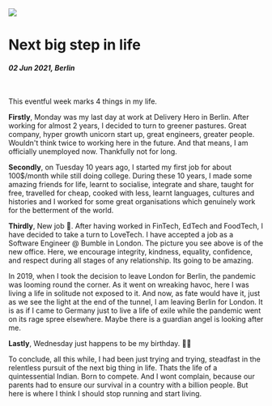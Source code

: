 <img class="img img--left img--grow" loading="lazy" src='/posts/photos/bumble.jpg' />

# Next big step in life

#### *02 Jun 2021, Berlin*

&nbsp;

This eventful week marks 4 things in my life.

**Firstly**, Monday was my last day at work at Delivery Hero in Berlin. After working for almost 2 years, I decided to turn to greener pastures. Great company, hyper growth unicorn start up, great engineers, greater people. Wouldn't think twice to working here in the future. And that means, I am officially unemployed now. Thankfully not for long.

**Secondly**, on Tuesday 10 years ago, I started my first job for about 100$/month while still doing college. During these 10 years, I made some amazing friends for life, learnt to socialise, integrate and share, taught for free, travelled for cheap, cooked with less, learnt languages, cultures and histories and I worked for some great organisations which genuinely work for the betterment of the world.

**Thirdly**, New job 🥳. After having worked in FinTech, EdTech and FoodTech, I have decided to take a turn to LoveTech. I have accepted a job as a Software Engineer @ Bumble in London. The picture you see above is of the new office. Here, we encourage integrity, kindness, equality, confidence, and respect during all stages of any relationship. Its going to be amazing.

In 2019, when I took the decision to leave London for Berlin, the pandemic was looming round the corner. As it went on wreaking havoc, here I was living a life in solitude not exposed to it. And now, as fate would have it, just as we see the light at the end of the tunnel, I am leaving Berlin for London. It is as if I came to Germany just to live a life of exile while the pandemic went on its rage spree elsewhere. Maybe there is a guardian angel is looking after me.

**Lastly**, Wednesday just happens to be my birthday. 🎉🥳

To conclude, all this while, I had been just trying and trying, steadfast in the relentless pursuit of the next big thing in life. Thats the life of a quintessential Indian. Born to compete. And I wont complain, because our parents had to ensure our survival in a country with a billion people. But here is where I think I should stop running and start living.
